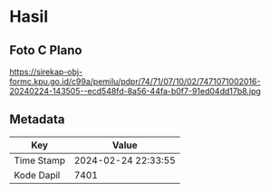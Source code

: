 # Hasil

## Foto C Plano

https://sirekap-obj-formc.kpu.go.id/c99a/pemilu/pdpr/74/71/07/10/02/7471071002016-20240224-143505--ecd548fd-8a56-44fa-b0f7-91ed04dd17b8.jpg


## Metadata

| Key        | Value               |
| ---------- | ------------------- |
| Time Stamp | 2024-02-24 22:33:55 |
| Kode Dapil | 7401                |



